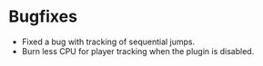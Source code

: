 # Bugfixes
* Fixed a bug with tracking of sequential jumps.
* Burn less CPU for player tracking when the plugin is disabled.
